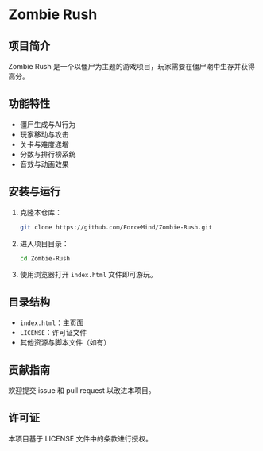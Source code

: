 # Zombie Rush

## 项目简介
Zombie Rush 是一个以僵尸为主题的游戏项目，玩家需要在僵尸潮中生存并获得高分。

## 功能特性
- 僵尸生成与AI行为
- 玩家移动与攻击
- 关卡与难度递增
- 分数与排行榜系统
- 音效与动画效果

## 安装与运行
1. 克隆本仓库：
   ```bash
   git clone https://github.com/ForceMind/Zombie-Rush.git
   ```
2. 进入项目目录：
   ```bash
   cd Zombie-Rush
   ```
3. 使用浏览器打开 `index.html` 文件即可游玩。

## 目录结构
- `index.html`：主页面
- `LICENSE`：许可证文件
- 其他资源与脚本文件（如有）

## 贡献指南
欢迎提交 issue 和 pull request 以改进本项目。

## 许可证
本项目基于 LICENSE 文件中的条款进行授权。
